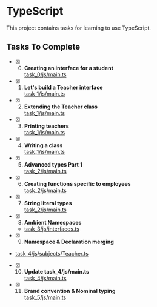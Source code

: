 # TypeScript

This project contains tasks for learning to use TypeScript.


## Tasks To Complete

+ [x] 0. **Creating an interface for a student**<br/>[task_0/js/main.ts](task_0/js/main.ts)

+ [x] 1. **Let's build a Teacher interface**<br/>[task_1/js/main.ts](task_1/js/main.ts)

+ [x] 2. **Extending the Teacher class**<br/>[task_1/js/main.ts](task_1/js/main.ts)

+ [x] 3. **Printing teachers**<br/>[task_1/js/main.ts](task_1/js/main.ts)


+ [x] 4. **Writing a class**<br/>[task_1/js/main.ts](task_1/js/main.ts)

+ [x] 5. **Advanced types Part 1**<br/>[task_2/js/main.ts](task_2/js/main.ts)


+ [x] 6. **Creating functions specific to employees**<br/>[task_2/js/main.ts](task_2/js/main.ts)

+ [x] 7. **String literal types**<br/>[task_2/js/main.ts](task_2/js/main.ts)

+ [x] 8. **Ambient Namespaces**
  + [task_3/js/interfaces.ts](task_3/js/interfaces.ts)

 + [x] 9. **Namespace & Declaration merging**
  + [task_4/js/subjects/Teacher.ts](task_4/js/subjects/Teacher.ts)

   + [x] 10. **Update task_4/js/main.ts**<br/>[task_4/js/main.ts](task_4/js/main.ts) 

   + [x] 11. **Brand convention & Nominal typing**<br/>[task_5/js/main.ts](task_5/js/main.ts)